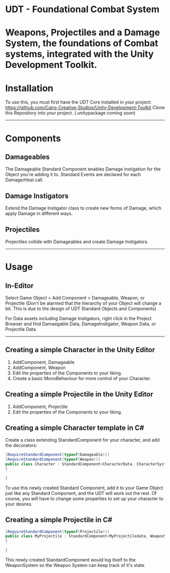 # UDT - Foundational Combat System
Weapons, Projectiles and a Damage System, the foundations of Combat systems, integrated with the Unity Development Toolkit.
===
# Installation
To use this, you must first have the UDT Core installed in your project: https://github.com/Cairo-Creative-Studios/Unity-Development-Toolkit
Clone this Repository into your project. (.unitypackage coming soon) 

---
# Components 

## Damageables
The Damageable Standard Component enables Damage instigation for the Object you're adding it to. Standard Events are declared for each Damage/Heal call.

## Damage Instigators 
Extend the Damage Instigator class to create new forms of Damage, which apply Damage in different ways. 

## Projectiles 
Projectiles collide with Damageables and create Damage Instigators. 

---
# Usage

## In-Editor
Select Game Object > Add Component > Damageable, Weapon, or Projectile
(Don't be alarmed that the hierarchy of your Object will change a bit. This is due to the design of UDT Standard Objects and Components)

For Data assets including Damage Instigators, right click in the Project Browser and find Damaegable Data, DamageInstigator, Weapon Data, or Projectile Data.

---
## Creating a simple Character in the Unity Editor
1. AddComponent, Damageable
2. AddComponent, Weapon
3. Edit the properties of the Components to your liking.
4. Create a basic MonoBehaviour for more control of your Character.

## Creating a simple Projectile in the Unity Editor
1. AddComponent, Projectile
2. Edit the properties of the Components to your liking.

## Creating a simple Character template in C#
Create a class extending StandardComponent for your character, and add the decorators:
```c#
[RequireStandardComponent(typeof(Damageable))]
[RequireStandardComponent(typeof(Weapon))]
public class Character : StandardComponent<CharacterData, CharacterSystem>
{

}
```
To use this newly created Standard Component, add it to your Game Object just like any Standard Component, and the UDT will work out the rest.
Of course, you will have to change some properties to set up your character to your desires.

## Creating a simple Projectile in C#
```c#
[RequireStandardComponent(typeof(Projectile))]
public class MyProjectile : StandardComponent<MyProjectiledata, WeaponSystem>
{

}
```
This newly created StandardComponent would log itself to the WeaponSystem so the Weapon System can keep track of it's state.
